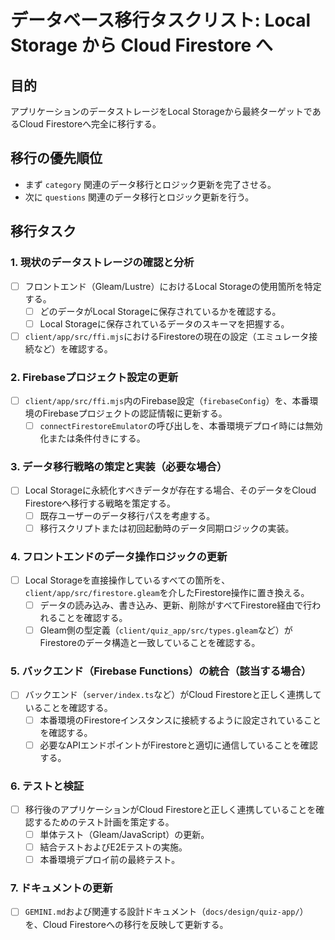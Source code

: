 # データベース移行タスクリスト: Local Storage から Cloud Firestore へ

## 目的
アプリケーションのデータストレージをLocal Storageから最終ターゲットであるCloud Firestoreへ完全に移行する。

## 移行の優先順位
- まず `category` 関連のデータ移行とロジック更新を完了させる。
- 次に `questions` 関連のデータ移行とロジック更新を行う。

## 移行タスク

### 1. 現状のデータストレージの確認と分析
- [ ] フロントエンド（Gleam/Lustre）におけるLocal Storageの使用箇所を特定する。
  - [ ] どのデータがLocal Storageに保存されているかを確認する。
  - [ ] Local Storageに保存されているデータのスキーマを把握する。
- [ ] `client/app/src/ffi.mjs`におけるFirestoreの現在の設定（エミュレータ接続など）を確認する。

### 2. Firebaseプロジェクト設定の更新
- [ ] `client/app/src/ffi.mjs`内のFirebase設定（`firebaseConfig`）を、本番環境のFirebaseプロジェクトの認証情報に更新する。
  - [ ] `connectFirestoreEmulator`の呼び出しを、本番環境デプロイ時には無効化または条件付きにする。

### 3. データ移行戦略の策定と実装（必要な場合）
- [ ] Local Storageに永続化すべきデータが存在する場合、そのデータをCloud Firestoreへ移行する戦略を策定する。
  - [ ] 既存ユーザーのデータ移行パスを考慮する。
  - [ ] 移行スクリプトまたは初回起動時のデータ同期ロジックの実装。

### 4. フロントエンドのデータ操作ロジックの更新
- [ ] Local Storageを直接操作しているすべての箇所を、`client/app/src/firestore.gleam`を介したFirestore操作に置き換える。
  - [ ] データの読み込み、書き込み、更新、削除がすべてFirestore経由で行われることを確認する。
  - [ ] Gleam側の型定義（`client/quiz_app/src/types.gleam`など）がFirestoreのデータ構造と一致していることを確認する。

### 5. バックエンド（Firebase Functions）の統合（該当する場合）
- [ ] バックエンド（`server/index.ts`など）がCloud Firestoreと正しく連携していることを確認する。
  - [ ] 本番環境のFirestoreインスタンスに接続するように設定されていることを確認する。
  - [ ] 必要なAPIエンドポイントがFirestoreと適切に通信していることを確認する。

### 6. テストと検証
- [ ] 移行後のアプリケーションがCloud Firestoreと正しく連携していることを確認するためのテスト計画を策定する。
  - [ ] 単体テスト（Gleam/JavaScript）の更新。
  - [ ] 結合テストおよびE2Eテストの実施。
  - [ ] 本番環境デプロイ前の最終テスト。

### 7. ドキュメントの更新
- [ ] `GEMINI.md`および関連する設計ドキュメント（`docs/design/quiz-app/`）を、Cloud Firestoreへの移行を反映して更新する。
